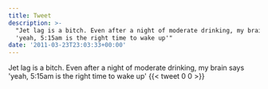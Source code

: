 ```yaml
---
title: Tweet
description: >-
  "Jet lag is a bitch. Even after a night of moderate drinking, my brain says
  'yeah, 5:15am is the right time to wake up'"
date: '2011-03-23T23:03:33+00:00'
---
```

Jet lag is a bitch. Even after a night of moderate drinking, my brain says 'yeah, 5:15am is the right time to wake up'
      {{< tweet 0 0 >}}
    
